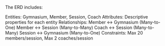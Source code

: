 The ERD includes:

Entities: Gymnasium, Member, Session, Coach
Attributes: Descriptive properties for each entity
Relationships:
Member ↔ Gymnasium (Many-to-One)
Member ↔ Session (Many-to-Many)
Coach ↔ Session (Many-to-Many)
Session ↔ Gymnasium (Many-to-One)
Constraints: Max 20 members/session, Max 2 coaches/session